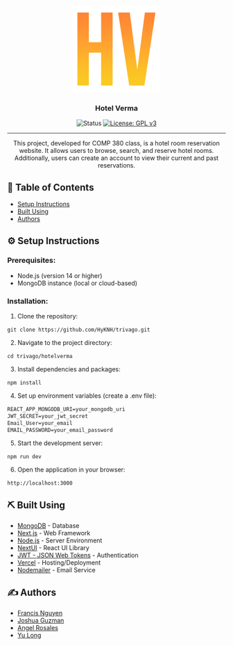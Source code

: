 <p align="center">
  <a href="" rel="noopener">
 <img width=200px height=200px src="icon.png" alt="Project logo"></a>
</p>

<h3 align="center">Hotel Verma</h3>

<div align="center">

  ![Status](https://img.shields.io/badge/status-inactive-lightgrey.svg)
  [![License: GPL v3](https://img.shields.io/badge/License-GPLv3-blue.svg)](https://www.gnu.org/licenses/gpl-3.0)

</div>

---

<p align="center"> This project, developed for COMP 380 class, is a hotel room reservation website. It allows users to browse, search, and reserve hotel rooms. Additionally, users can create an account to view their current and past reservations.
    <br> 
</p>

## 📝 Table of Contents
- [Setup Instructions](#setup_instructions)
- [Built Using](#built_using)
- [Authors](#authors)

## ⚙️ Setup Instructions <a name = "setup_instructions"></a>

### Prerequisites:
- Node.js (version 14 or higher)
- MongoDB instance (local or cloud-based)

### Installation:
1. Clone the repository:
```
git clone https://github.com/HyKNH/trivago.git
```
2. Navigate to the project directory:
```
cd trivago/hotelverma
```
3. Install dependencies and packages:
```
npm install
```
4. Set up environment variables (create a .env file):
```
REACT_APP_MONGODB_URI=your_mongodb_uri
JWT_SECRET=your_jwt_secret
Email_User=your_email
EMAIL_PASSWORD=your_email_password
```
5. Start the development server:
```
npm run dev
```
6. Open the application in your browser:
```
http://localhost:3000
```

## ⛏️ Built Using <a name = "built_using"></a>
- [MongoDB](https://www.mongodb.com/) - Database
- [Next.js](https://nextjs.org/) - Web Framework
- [Node.js](https://nodejs.org/en/) - Server Environment
- [NextUI](https://nextui.org/) - React UI Library
- [JWT - JSON Web Tokens](https://jwt.io/) - Authentication
- [Vercel](https://vercel.com) - Hosting/Deployment
- [Nodemailer](https://www.nodemailer.com/) - Email Service

## ✍️ Authors <a name = "authors"></a>
- [Francis Nguyen](https://github.com/HyKNH)
- [Joshua Guzman](https://github.com/JoshuaN0930)
- [Angel Rosales](https://github.com/rosalesangel)
- [Yu Long](https://github.com/yulong503)

  
